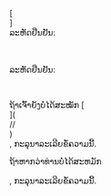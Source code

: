 [<br host>]<br action>ລະຫັດຢືນຢັນ:<br code>

<br url><br action>ລະຫັດຢືນຢັນ:

<br code>

ຖ້າເຈົ້າຍັງບໍ່ໄດ້ສະໝັກ [<br host>](<br protocol>//<br host>)<br action>, ກະລຸນາລະເລີຍຂໍ້ຄວາມນີ້.

ຖ້າ​ຫາກ​ວ່າ​ທ່ານ​ບໍ່​ໄດ້​ສະ​ຫມັກ​<br url><br action>, ກະລຸນາລະເລີຍຂໍ້ຄວາມນີ້.
